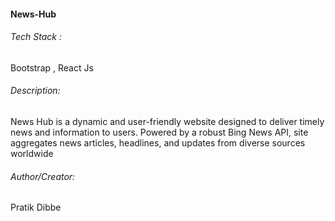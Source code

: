 #### News-Hub


###### Tech Stack :
Bootstrap , React Js

###### Description:
 News Hub is a dynamic and user-friendly website designed to deliver timely news and information to users. Powered by
a robust Bing News API, site aggregates news articles, headlines, and updates from diverse sources worldwide


###### Author/Creator:
Pratik Dibbe
